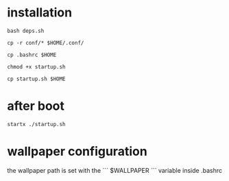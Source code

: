 # installation


```
bash deps.sh
```
```
cp -r conf/* $HOME/.conf/ 
```

```
cp .bashrc $HOME
```

```
chmod +x startup.sh
```

```
cp startup.sh $HOME
```

# after boot


```
startx ./startup.sh 
```

# wallpaper configuration

the wallpaper path is set with the ´´´ $WALLPAPER ´´´ variable inside .bashrc

